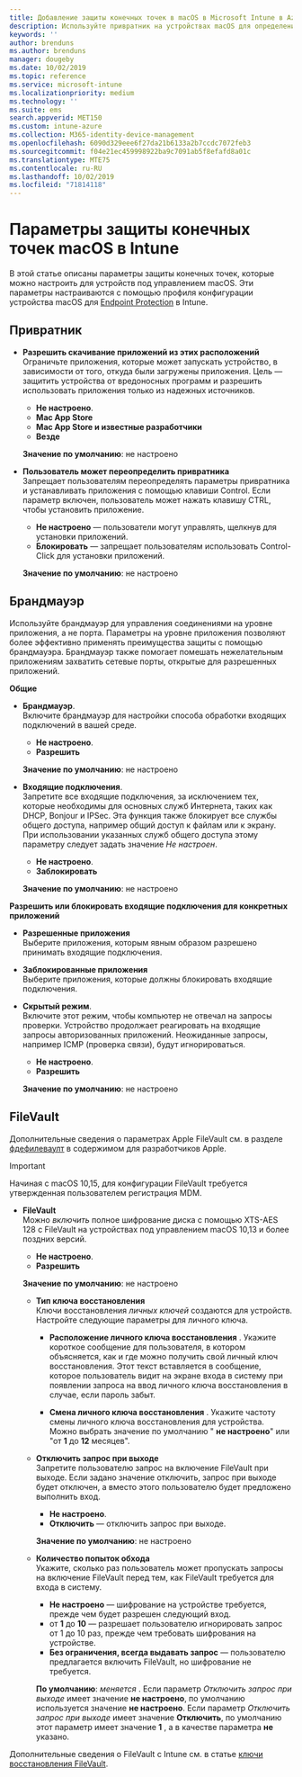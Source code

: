 ```yaml
---
title: Добавление защиты конечных точек в macOS в Microsoft Intune в Azure | Документы Майкрософт
description: Используйте привратник на устройствах macOS для определения источника установки приложений, включая Mac App Store. Кроме того, включите или настройте брандмауэр для разрешения конкретных приложений, блокировки определенных приложений, использования скрытого режима и даже блокировки определенных типов входящих подключений с помощью Microsoft Intune.
keywords: ''
author: brenduns
ms.author: brenduns
manager: dougeby
ms.date: 10/02/2019
ms.topic: reference
ms.service: microsoft-intune
ms.localizationpriority: medium
ms.technology: ''
ms.suite: ems
search.appverid: MET150
ms.custom: intune-azure
ms.collection: M365-identity-device-management
ms.openlocfilehash: 6090d329eee6f27da21b6133a2b7ccdc7072feb3
ms.sourcegitcommit: f04e21ec459998922ba9c7091ab5f8efafd8a01c
ms.translationtype: MTE75
ms.contentlocale: ru-RU
ms.lasthandoff: 10/02/2019
ms.locfileid: "71814118"
---
```

# <a name="macos-endpoint-protection-settings-in-intune"></a>Параметры защиты конечных точек macOS в Intune  

В этой статье описаны параметры защиты конечных точек, которые можно настроить для устройств под управлением macOS. Эти параметры настраиваются с помощью профиля конфигурации устройства macOS для [Endpoint Protection](endpoint-protection-configure.md) в Intune.  

## <a name="gatekeeper"></a>Привратник  

- **Разрешить скачивание приложений из этих расположений**  
  Ограничьте приложения, которые может запускать устройство, в зависимости от того, откуда были загружены приложения. Цель — защитить устройства от вредоносных программ и разрешить использовать приложения только из надежных источников.  

  - **Не настроено**.  
  - **Mac App Store**  
  - **Mac App Store и известные разработчики**  
  - **Везде**  

  **Значение по умолчанию**: не настроено  

- **Пользователь может переопределить привратника**  
  Запрещает пользователям переопределять параметры привратника и устанавливать приложения с помощью клавиши Control. Если параметр включен, пользователь может нажать клавишу CTRL, чтобы установить приложение.  
 
  - **Не настроено** — пользователи могут управлять, щелкнув для установки приложений.  
  - **Блокировать** — запрещает пользователям использовать Control-Click для установки приложений.  

  **Значение по умолчанию**: не настроено  

## <a name="firewall"></a>Брандмауэр  

Используйте брандмауэр для управления соединениями на уровне приложения, а не порта. Параметры на уровне приложения позволяют более эффективно применять преимущества защиты с помощью брандмауэра. Брандмауэр также помогает помешать нежелательным приложениям захватить сетевые порты, открытые для разрешенных приложений.  

**Общие**
- **Брандмауэр**.  
  Включите брандмауэр для настройки способа обработки входящих подключений в вашей среде.  
  - **Не настроено**.  
  - **Разрешить**  

  **Значение по умолчанию**: не настроено  

- **Входящие подключения**.  
  Запретите все входящие подключения, за исключением тех, которые необходимы для основных служб Интернета, таких как DHCP, Bonjour и IPSec. Эта функция также блокирует все службы общего доступа, например общий доступ к файлам или к экрану. При использовании указанных служб общего доступа этому параметру следует задать значение *Не настроен*.  
  - **Не настроено**.  
  - **Заблокировать**  

  **Значение по умолчанию**: не настроено  

**Разрешить или блокировать входящие подключения для конкретных приложений**  

  - **Разрешенные приложения**  
    Выберите приложения, которым явным образом разрешено принимать входящие подключения.  

  - **Заблокированные приложения**  
    Выберите приложения, которые должны блокировать входящие подключения.  

  - **Скрытый режим**.  
    Включите этот режим, чтобы компьютер не отвечал на запросы проверки. Устройство продолжает реагировать на входящие запросы авторизованных приложений. Неожиданные запросы, например ICMP (проверка связи), будут игнорироваться.  
    - **Не настроено**.  
    - **Разрешить**  

    **Значение по умолчанию**: не настроено  

## <a name="filevault"></a>FileVault  
Дополнительные сведения о параметрах Apple FileVault см. в разделе [фдефилеваулт](https://developer.apple.com/documentation/devicemanagement/fdefilevault) в содержимом для разработчиков Apple. 

> [!IMPORTANT]  
> Начиная с macOS 10,15, для конфигурации FileVault требуется утвержденная пользователем регистрация MDM. 

- **FileVault**  
  Можно *включить* полное шифрование диска с помощью XTS-AES 128 с FileVault на устройствах под управлением macOS 10,13 и более поздних версий.  
  - **Не настроено**.  
  - **Разрешить**  

  **Значение по умолчанию**: не настроено  

  - **Тип ключа восстановления**  
    Ключи восстановления *личных ключей* создаются для устройств. Настройте следующие параметры для личного ключа.  

    - **Расположение личного ключа восстановления** . Укажите короткое сообщение для пользователя, в котором объясняется, как и где можно получить свой личный ключ восстановления. Этот текст вставляется в сообщение, которое пользователь видит на экране входа в систему при появлении запроса на ввод личного ключа восстановления в случае, если пароль забыт.  
      
    - **Смена личного ключа восстановления** . Укажите частоту смены личного ключа восстановления для устройства. Можно выбрать значение по умолчанию " **не настроено**" или "от **1** до **12** месяцев".  

  - **Отключить запрос при выходе**  
    Запретите пользователю запрос на включение FileVault при выходе.  Если задано значение отключить, запрос при выходе будет отключен, а вместо этого пользователю будет предложено выполнить вход.  
    - **Не настроено**.  
    - **Отключить** — отключить запрос при выходе.

    **Значение по умолчанию**: не настроено  

  - **Количество попыток обхода**  
  Укажите, сколько раз пользователь может пропускать запросы на включение FileVault перед тем, как FileVault требуется для входа в систему. 

    - **Не настроено** — шифрование на устройстве требуется, прежде чем будет разрешен следующий вход.  
    - от **1** до **10** — разрешает пользователю игнорировать запрос от 1 до 10 раз, прежде чем требовать шифрования на устройстве.  
    - **Без ограничения, всегда выдавать запрос** — пользователю предлагается включить FileVault, но шифрование не требуется.  
 
    **По умолчанию**: *меняется* . Если параметр *Отключить запрос при выходе* имеет значение **не настроено**, по умолчанию используется значение **не настроено**. Если параметр *Отключить запрос при выходе* имеет значение **Отключить**, по умолчанию этот параметр имеет значение **1** , а в качестве параметра **не** указано.

Дополнительные сведения о FileVault с Intune см. в статье [ключи восстановления FileVault](encryption-monitor.md#filevault-recovery-keys).

